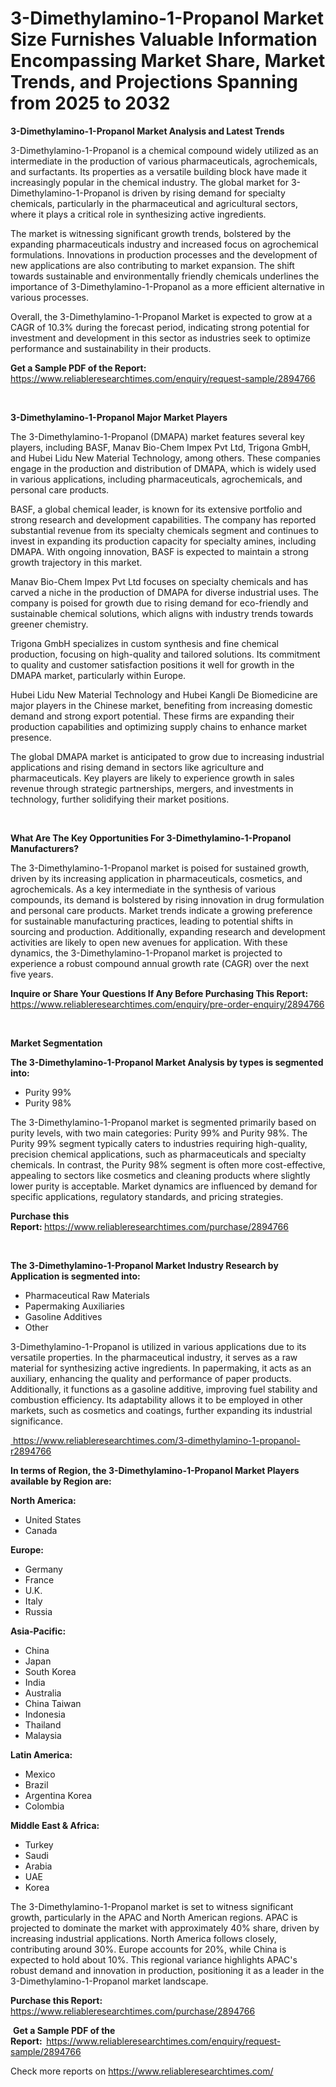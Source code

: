 <p><h1>3-Dimethylamino-1-Propanol Market Size Furnishes Valuable Information Encompassing Market Share, Market Trends, and Projections Spanning from 2025 to 2032</h1></p><p><strong>3-Dimethylamino-1-Propanol Market Analysis and Latest Trends</strong></p>
<p><p>3-Dimethylamino-1-Propanol is a chemical compound widely utilized as an intermediate in the production of various pharmaceuticals, agrochemicals, and surfactants. Its properties as a versatile building block have made it increasingly popular in the chemical industry. The global market for 3-Dimethylamino-1-Propanol is driven by rising demand for specialty chemicals, particularly in the pharmaceutical and agricultural sectors, where it plays a critical role in synthesizing active ingredients.</p><p>The market is witnessing significant growth trends, bolstered by the expanding pharmaceuticals industry and increased focus on agrochemical formulations. Innovations in production processes and the development of new applications are also contributing to market expansion. The shift towards sustainable and environmentally friendly chemicals underlines the importance of 3-Dimethylamino-1-Propanol as a more efficient alternative in various processes.</p><p>Overall, the 3-Dimethylamino-1-Propanol Market is expected to grow at a CAGR of 10.3% during the forecast period, indicating strong potential for investment and development in this sector as industries seek to optimize performance and sustainability in their products.</p></p>
<p><strong>Get a Sample PDF of the Report:&nbsp;</strong> <a href="https://www.reliableresearchtimes.com/enquiry/request-sample/2894766?utm_campaign=2931&utm_medium=2&utm_source=Github&utm_content=ia&utm_term=15032025&utm_id=3-dimethylamino-1-propanol">https://www.reliableresearchtimes.com/enquiry/request-sample/2894766</a></p>
<p>&nbsp;</p>
<p><strong>3-Dimethylamino-1-Propanol Major Market Players</strong></p>
<p><p>The 3-Dimethylamino-1-Propanol (DMAPA) market features several key players, including BASF, Manav Bio-Chem Impex Pvt Ltd, Trigona GmbH, and Hubei Lidu New Material Technology, among others. These companies engage in the production and distribution of DMAPA, which is widely used in various applications, including pharmaceuticals, agrochemicals, and personal care products.</p><p>BASF, a global chemical leader, is known for its extensive portfolio and strong research and development capabilities. The company has reported substantial revenue from its specialty chemicals segment and continues to invest in expanding its production capacity for specialty amines, including DMAPA. With ongoing innovation, BASF is expected to maintain a strong growth trajectory in this market.</p><p>Manav Bio-Chem Impex Pvt Ltd focuses on specialty chemicals and has carved a niche in the production of DMAPA for diverse industrial uses. The company is poised for growth due to rising demand for eco-friendly and sustainable chemical solutions, which aligns with industry trends towards greener chemistry.</p><p>Trigona GmbH specializes in custom synthesis and fine chemical production, focusing on high-quality and tailored solutions. Its commitment to quality and customer satisfaction positions it well for growth in the DMAPA market, particularly within Europe.</p><p>Hubei Lidu New Material Technology and Hubei Kangli De Biomedicine are major players in the Chinese market, benefiting from increasing domestic demand and strong export potential. These firms are expanding their production capabilities and optimizing supply chains to enhance market presence.</p><p>The global DMAPA market is anticipated to grow due to increasing industrial applications and rising demand in sectors like agriculture and pharmaceuticals. Key players are likely to experience growth in sales revenue through strategic partnerships, mergers, and investments in technology, further solidifying their market positions.</p></p>
<p>&nbsp;</p>
<p><strong>What Are The Key Opportunities For 3-Dimethylamino-1-Propanol Manufacturers?</strong></p>
<p><p>The 3-Dimethylamino-1-Propanol market is poised for sustained growth, driven by its increasing application in pharmaceuticals, cosmetics, and agrochemicals. As a key intermediate in the synthesis of various compounds, its demand is bolstered by rising innovation in drug formulation and personal care products. Market trends indicate a growing preference for sustainable manufacturing practices, leading to potential shifts in sourcing and production. Additionally, expanding research and development activities are likely to open new avenues for application. With these dynamics, the 3-Dimethylamino-1-Propanol market is projected to experience a robust compound annual growth rate (CAGR) over the next five years.</p></p>
<p><strong>Inquire or Share Your Questions If Any Before Purchasing This Report:</strong> <a href="https://www.reliableresearchtimes.com/enquiry/pre-order-enquiry/2894766?utm_campaign=2931&utm_medium=2&utm_source=Github&utm_content=ia&utm_term=15032025&utm_id=3-dimethylamino-1-propanol">https://www.reliableresearchtimes.com/enquiry/pre-order-enquiry/2894766</a></p>
<p>&nbsp;</p>
<p><strong>Market Segmentation</strong></p>
<p><strong>The 3-Dimethylamino-1-Propanol Market Analysis by types is segmented into:</strong></p>
<p><ul><li>Purity 99%</li><li>Purity 98%</li></ul></p>
<p><p>The 3-Dimethylamino-1-Propanol market is segmented primarily based on purity levels, with two main categories: Purity 99% and Purity 98%. The Purity 99% segment typically caters to industries requiring high-quality, precision chemical applications, such as pharmaceuticals and specialty chemicals. In contrast, the Purity 98% segment is often more cost-effective, appealing to sectors like cosmetics and cleaning products where slightly lower purity is acceptable. Market dynamics are influenced by demand for specific applications, regulatory standards, and pricing strategies.</p></p>
<p><strong>Purchase this Report:&nbsp;</strong><a href="https://www.reliableresearchtimes.com/purchase/2894766?utm_campaign=2931&utm_medium=2&utm_source=Github&utm_content=ia&utm_term=15032025&utm_id=3-dimethylamino-1-propanol">https://www.reliableresearchtimes.com/purchase/2894766</a></p>
<p>&nbsp;</p>
<p><strong>The 3-Dimethylamino-1-Propanol Market Industry Research by Application is segmented into:</strong></p>
<p><ul><li>Pharmaceutical Raw Materials</li><li>Papermaking Auxiliaries</li><li>Gasoline Additives</li><li>Other</li></ul></p>
<p><p>3-Dimethylamino-1-Propanol is utilized in various applications due to its versatile properties. In the pharmaceutical industry, it serves as a raw material for synthesizing active ingredients. In papermaking, it acts as an auxiliary, enhancing the quality and performance of paper products. Additionally, it functions as a gasoline additive, improving fuel stability and combustion efficiency. Its adaptability allows it to be employed in other markets, such as cosmetics and coatings, further expanding its industrial significance.</p></p>
<p><a href="https://www.reliableresearchtimes.com/3-dimethylamino-1-propanol-r2894766?utm_campaign=2931&utm_medium=2&utm_source=Github&utm_content=ia&utm_term=15032025&utm_id=3-dimethylamino-1-propanol">&nbsp;https://www.reliableresearchtimes.com/3-dimethylamino-1-propanol-r2894766</a></p>
<p><strong>In terms of Region, the 3-Dimethylamino-1-Propanol Market Players available by Region are:</strong></p>
<p>
    <p> <strong> North America: </strong>
        <ul>
            <li>United States</li>
            <li>Canada</li>
        </ul>
        </p> 
    <p> <strong> Europe: </strong>
        <ul>
            <li>Germany</li>
            <li>France</li>
            <li>U.K.</li>
            <li>Italy</li>
            <li>Russia</li>
        </ul>
        </p> 
    <p> <strong> Asia-Pacific: </strong>
        <ul>
            <li>China</li>
            <li>Japan</li>
            <li>South Korea</li>
            <li>India</li>
            <li>Australia</li>
            <li>China Taiwan</li>
            <li>Indonesia</li>
            <li>Thailand</li>
            <li>Malaysia</li>
        </ul>
        </p> 
    <p> <strong> Latin America: </strong>
        <ul>
            <li>Mexico</li>
            <li>Brazil</li>
            <li>Argentina Korea</li>
            <li>Colombia</li>
        </ul>
        </p> 
    <p> <strong> Middle East & Africa: </strong>
        <ul>
            <li>Turkey</li>
            <li>Saudi</li>
            <li>Arabia</li>
            <li>UAE</li>
            <li>Korea</li>
        </ul>
    </p>
    </p>
<p><p>The 3-Dimethylamino-1-Propanol market is set to witness significant growth, particularly in the APAC and North American regions. APAC is projected to dominate the market with approximately 40% share, driven by increasing industrial applications. North America follows closely, contributing around 30%. Europe accounts for 20%, while China is expected to hold about 10%. This regional variance highlights APAC's robust demand and innovation in production, positioning it as a leader in the 3-Dimethylamino-1-Propanol market landscape.</p></p>
<p><strong>Purchase this Report: </strong><a href="https://www.reliableresearchtimes.com/purchase/2894766?utm_campaign=2931&utm_medium=2&utm_source=Github&utm_content=ia&utm_term=15032025&utm_id=3-dimethylamino-1-propanol">https://www.reliableresearchtimes.com/purchase/2894766</a></p>
<p>&nbsp;<strong>Get a Sample PDF of the Report:&nbsp;&nbsp;</strong><a href="https://www.reliableresearchtimes.com/enquiry/request-sample/2894766?utm_campaign=2931&utm_medium=2&utm_source=Github&utm_content=ia&utm_term=15032025&utm_id=3-dimethylamino-1-propanol">https://www.reliableresearchtimes.com/enquiry/request-sample/2894766</a></p>
<p><strong></strong></p>
<p>Check more reports on <a href="https://www.reliableresearchtimes.com/?utm_campaign=2931&utm_medium=2&utm_source=Github&utm_content=ia&utm_term=15032025&utm_id=3-dimethylamino-1-propanol">https://www.reliableresearchtimes.com/</a></p>